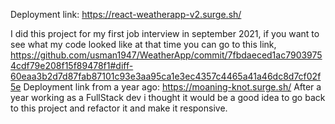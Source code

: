 Deployment link: https://react-weatherapp-v2.surge.sh/

I did this project for my first job interview in september 2021,
if you want to see what my code looked like at that time you can go to this link, 
https://github.com/usman1947/WeatherApp/commit/7fbdaeced1ac79039754cdf79e208f15f89478f1#diff-60eaa3b2d7d87fab87101c93e3aa95ca1e3ec4357c4465a41a46dc8d7cf02f5e
Deployment link from a year ago: https://moaning-knot.surge.sh/
After a year working as a FullStack dev i thought it would be a good idea to go back to this project and refactor it and make it responsive. 


